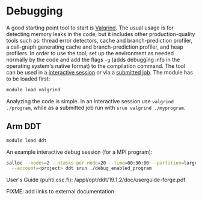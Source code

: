 # Debugging
A good starting point tool to start is [Valgrind](https://valgrind.org/). The  usual usage is for detecting memory leaks in the code, but it includes other production-quality tools such as: thread error detectors, cache and branch-prediction profiler, a call-graph generating cache and branch-prediction profiler, and  heap profilers. 
In order to use the tool, set up the environment as needed normally by the code  and  add the flags ```-g``` (adds debugging info in the operating system's native format) to the compilation command.
The tool can be used in a [interactive session](running/interactive-usage.md) or via a [submitted job](submitting-jobs.md). The module has to be loaded first:
```bash
module load valgrind
```
Analyzing the code is simple. 
In an interactive session  use ```valgrind ./program```, while as a submitted job run with ```srun valgrind ./myprogram```.

## Arm DDT

```bash
module load ddt
```

An example interactive debug session (for a MPI program):
```bash
salloc --nodes=2 --ntasks-per-node=20 --time=00:30:00 --partition=large \
  --account=<project> ddt srun ./debug_enabled_program
```

User's Guide (puhti.csc.fi): /appl/opt/ddt/19.1.2/doc/userguide-forge.pdf

FIXME: add links to external documentation
